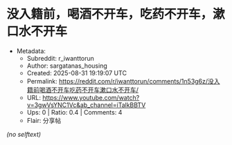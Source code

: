 # 没入籍前，喝酒不开车，吃药不开车，漱口水不开车

- Metadata:
  - Subreddit: r_iwanttorun
  - Author: sargatanas_housing
  - Created: 2025-08-31 19:19:07 UTC
  - Permalink: https://reddit.com/r/iwanttorun/comments/1n53g6z/没入籍前喝酒不开车吃药不开车漱口水不开车/
  - URL: https://www.youtube.com/watch?v=3gwVsYNC1Vc&ab_channel=iTalkBBTV
  - Ups: 0 | Ratio: 0.4 | Comments: 4
  - Flair: 分享帖

_(no selftext)_
